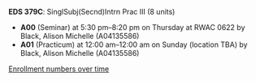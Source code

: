 **EDS 379C**: SinglSubj(Secnd)Intrn Prac III (8 units)

- **A00** (Seminar) at 5:30 pm–8:20 pm on Thursday at RWAC 0622 by Black, Alison Michelle (A04135586)
- **A01** (Practicum) at 12:00 am–12:00 am on Sunday (location TBA) by Black, Alison Michelle (A04135586)

[Enrollment numbers over time](./EDS379C.tsv)
